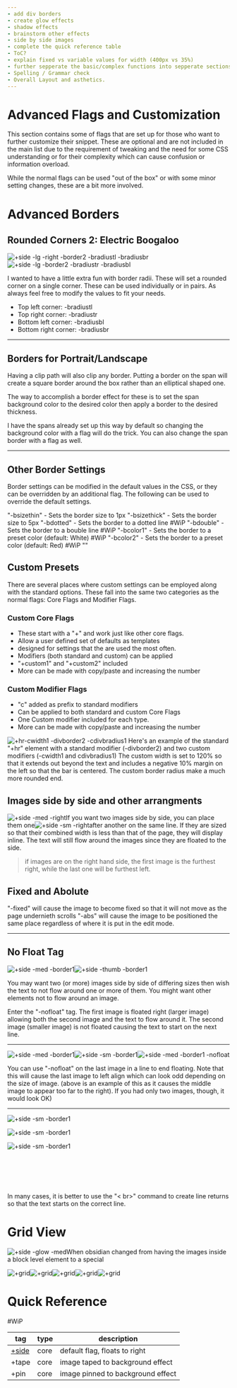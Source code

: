 ```yaml
---
- add div borders
- create glow effects
- shadow effects
- brainstorm other effects
- side by side images
- complete the quick reference table
- ToC?
- explain fixed vs variable values for width (400px vs 35%)
- further sepperate the basic/complex functions into sepperate sections for different user types.
- Spelling / Grammar check
- Overall Layout and asthetics.
---
```

# Advanced Flags and Customization
This section contains some of flags that are set up for those who want to further customize their snippet. These are optional and are not included in the main list due to the requirement of tweaking and the need for some CSS understanding or for their complexity which can cause confusion or information overload. 

While the normal flags can be used "out of the box" or with some minor setting changes, these are a bit more involved.  

# Advanced Borders
## Rounded Corners 2: Electric Boogaloo


![+side -lg -right -border2 -bradiustl -bradiusbr](../assets/attachments/testc.jpg)![+side -lg  -border2 -bradiustr -bradiusbl](../assets/attachments/testc.jpg)

I wanted to have a little extra fun with border radii. These will set a rounded corner on a single corner. These can be used individually or in pairs. As always feel free to modify the values to fit your needs.
- Top left corner: -bradiustl 
- Top right corner: -bradiustr
- Bottom left corner: -bradiusbl
- Bottom right corner: -bradiusbr

---
## Borders for Portrait/Landscape
Having a clip path will also clip any border. Putting a border on the span will create a square border around the box rather than an elliptical shaped one. 

The way to accomplish a border effect for these is to set the span background color to the desired color then apply a border to the desired thickness.

I have the spans already set up this way by default so changing the background color with a flag will do the trick. You can also change the span border with a flag as well. 

---
## Other Border Settings
Border settings can be modified in the default values in the CSS, or they can be overridden by an additional flag. The following can be used to override the default settings.

"-bsizethin" - Sets the border size to 1px
"-bsizethick" - Sets the border size to 5px
"-bdotted" - Sets the border to a dotted line #WiP 
"-bdouble" - Sets the border to a bouble line #WiP 
"-bcolor1" - Sets the border to a preset color (default: White) #WiP 
"-bcolor2" - Sets the border to a preset color (default: Red) #WiP 
""

## Custom Presets

There are several places where custom settings can be employed along with the standard options. These fall into the same two categories as the normal flags: Core Flags and Modifier Flags.

### Custom Core Flags
- These start with a "+" and work just like other core flags. 
- Allow a user defined set of defaults as templates
- designed for settings that the are used the most often.
- Modifiers (both standard and custom) can be applied
- "+custom1" and "+custom2" included
- More can be made with copy/paste and increasing the number

### Custom Modifier Flags
- "c" added as prefix to standard modifiers
- Can be applied to both standard and custom Core Flags
- One Custom modifier included for each type.
- More can be made with copy/paste and increasing the number

![+hr-cwidth1 -divborder2 -cdivbradius1](../assets/attachments/testc.jpg)
Here's an example of the standard "+hr" element with a standard modifier (-divborder2) and two custom modifiers (-cwidth1 and cdivbradius1) The custom width is set to 120% so that it extends out beyond the text and includes a negative 10% margin on the left so that the bar is centered. The custom border radius make a much more rounded end.


## Images side by side and other arrangments
![+side -med -right](../assets/attachments/testc.jpg)If you want two images side by side, you can place them one![+side -sm -right](../assets/attachments/testc.jpg)after another on the same line. If they are sized so that their combined width is less than that of the page, they will display inline. The text will still flow around the images since they are floated to the side. 
> if images are on the right hand side, the first image is the furthest right, while the last one will be furthest left. 

## Fixed and Abolute
"-fixed" will cause the image to become fixed so that it will not move as the page undernieth scrolls
"-abs" will cause the image to be positioned the same place regardless of where it is put in the edit mode. 

---

## No Float Tag

![+side -med -border1](../assets/attachments/testc.jpg)![+side -thumb -border1](../assets/attachments/testc.jpg)

You may want two (or more) images side by side of differing sizes then wish the text to not flow around one or more of them. You might want other elements not to flow around an image. 

Enter the "-nofloat"  tag. The first image is floated right (larger image) allowing both the second image and the text to flow around it.  The second image (smaller image) is not floated causing the text to start on the next line.  

---
![+side -med -border1](../assets/attachments/testc.jpg)![+side -sm -border1](../assets/attachments/testc.jpg)![+side -med -border1 -nofloat](../assets/attachments/testc.jpg)

You can use "-nofloat" on the last image in a line to end floating. Note that this will cause the last image to left align which can look odd depending on the size of image. (above is an example of this as it causes the middle image to appear too far to the right). If you had only two images, though, it would look OK) 

---

![+side -sm -border1](../assets/attachments/testc.jpg)

![+side -sm -border1](../assets/attachments/testc.jpg)

![+side -sm -border1](../assets/attachments/testc.jpg)

<br>
<br>
<br>
<br>

In many cases, it is better to use the "< br>" command to create line returns so that the text starts on the correct line. 





# Grid View
![+side -glow -med](../assets/attachments/herald.png)When obsidian changed from having the images inside a block level element to a special 


![+grid](../assets/attachments/test.jpg)![+grid](../assets/attachments/test.jpg)![+grid](../assets/attachments/test.jpg)![+grid](../assets/attachments/test.jpg)![+grid](../assets/attachments/test.jpg)



# Quick Reference

#WiP 

|tag|type|description|
|---|---|---|
|[+side](./Image%20Flags%20(Core%20Documentation).md#Side)|core|default flag, floats to right|
|+tape|core|image taped to background effect|
|+pin|core|image pinned to background effect